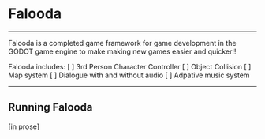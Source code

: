 # Falooda 
---
Falooda is a completed game framework for game development in the GODOT game engine to make making new games easier and quicker!!

Falooda includes:
[ ] 3rd Person Character Controller
[ ] Object Collision
[ ] Map system
[ ] Dialogue with and without audio
[ ] Adpative music system

---
## Running Falooda
[in prose]
